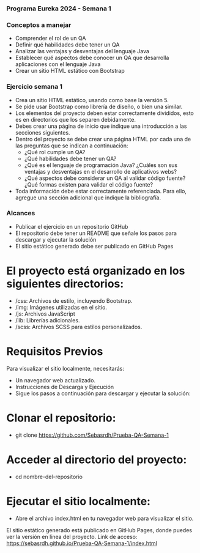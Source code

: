### Programa Eureka 2024 - Semana 1

### Conceptos a manejar
- Comprender el rol de un QA
- Definir qué habilidades debe tener un QA
- Analizar las ventajas y desventajas del lenguaje Java
- Establecer qué aspectos debe conocer un QA que desarrolla aplicaciones con el lenguaje Java
- Crear un sitio HTML estático con Bootstrap

### Ejercicio semana 1
-	Crea un sitio HTML estático, usando como base la versión 5.
-	Se pide usar Bootstrap como librería de diseño, o bien una similar.
-	Los elementos del proyecto deben estar correctamente divididos, esto es en directorios que los separen debidamente. 
-	Debes crear una página de inicio que indique una introducción a las secciones siguientes.
-	Dentro del proyecto se debe crear una página HTML por cada una de las preguntas que se indican a continuación:
    *	¿Qué rol cumple un QA?
    *	¿Qué habilidades debe tener un QA?
    *	¿Qué es el lenguaje de programación Java? ¿Cuáles son sus ventajas y desventajas en el desarrollo de aplicativos webs?
    *	¿Qué aspectos debe considerar un QA al validar código fuente? ¿Qué formas existen para validar el código fuente?
-	Toda información debe estar correctamente referenciada. Para ello, agregue una sección adicional que indique la bibliografía.

### Alcances
- Publicar el ejercicio en un repositorio GitHub
- El repositorio debe tener un README que señale los pasos para descargar y ejecutar la solución
- El sitio estático generado debe ser publicado en GitHub Pages


# El proyecto está organizado en los siguientes directorios:

- /css: Archivos de estilo, incluyendo Bootstrap.
- /img: Imágenes utilizadas en el sitio.
- /js: Archivos JavaScript
- /lib: Librerías adicionales.
- /scss: Archivos SCSS para estilos personalizados.


# Requisitos Previos
Para visualizar el sitio localmente, necesitarás:
- Un navegador web actualizado.
- Instrucciones de Descarga y Ejecución
- Sigue los pasos a continuación para descargar y ejecutar la solución:

# Clonar el repositorio:
- git clone https://github.com/Sebasrdh/Prueba-QA-Semana-1

# Acceder al directorio del proyecto:
- cd nombre-del-repositorio

# Ejecutar el sitio localmente:
- Abre el archivo index.html en tu navegador web para visualizar el sitio.

El sitio estático generado está publicado en GitHub Pages, donde puedes ver la versión en línea del proyecto. 
Link de acceso: https://sebasrdh.github.io/Prueba-QA-Semana-1/index.html
